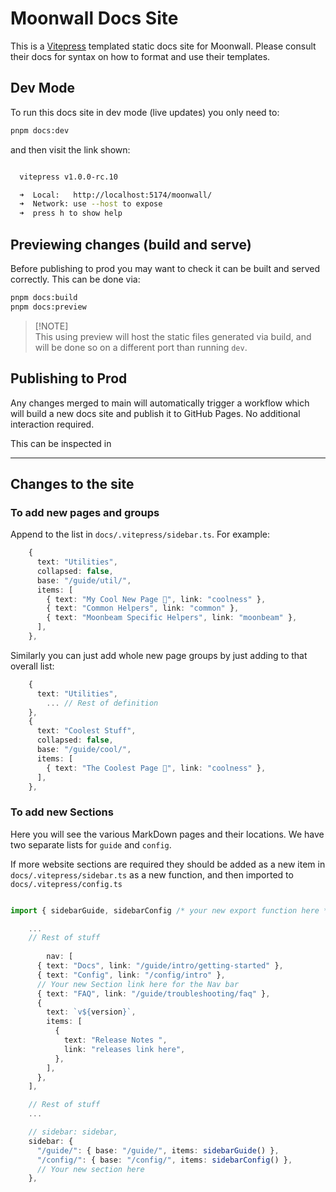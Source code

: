 # Moonwall Docs Site

This is a [Vitepress](https://vitepress.dev/guide/what-is-vitepress) templated static docs site for Moonwall. 
Please consult their docs for syntax on how to format and use their templates.

## Dev Mode

To run this docs site in dev mode (live updates) you only need to:

```sh
pnpm docs:dev
```

and then visit the link shown:

```sh

  vitepress v1.0.0-rc.10

  ➜  Local:   http://localhost:5174/moonwall/
  ➜  Network: use --host to expose
  ➜  press h to show help
```

## Previewing changes (build and serve)

Before publishing to prod you may want to check it can be built and served correctly. This can be done via:

```sh
pnpm docs:build
pnpm docs:preview
```

> [!NOTE]\
> This using preview will host the static files generated via build, and will be done so on a different port than running `dev`.

## Publishing to Prod

Any changes merged to main will automatically trigger a workflow which will build a new docs site and publish it to GitHub Pages. No additional interaction required.

This can be inspected in

---

## Changes to the site

### To add new pages and groups

Append to the list in `docs/.vitepress/sidebar.ts`. For example:

```typescript
    {
      text: "Utilities",
      collapsed: false,
      base: "/guide/util/",
      items: [
        { text: "My Cool New Page 💫", link: "coolness" },
        { text: "Common Helpers", link: "common" },
        { text: "Moonbeam Specific Helpers", link: "moonbeam" },
      ],
    },
```

Similarly you can just add whole new page groups by just adding to that overall list:

```typescript
    {
      text: "Utilities",
        ... // Rest of definition
    },
    {
      text: "Coolest Stuff",
      collapsed: false,
      base: "/guide/cool/",
      items: [
        { text: "The Coolest Page 🥶", link: "coolness" },
      ],
    },
```

### To add new Sections

Here you will see the various MarkDown pages and their locations. We have two separate lists for `guide` and `config`.

If more website sections are required they should be added as a new item in `docs/.vitepress/sidebar.ts` as a new function, and then imported to `docs/.vitepress/config.ts`

```typescript

import { sidebarGuide, sidebarConfig /* your new export function here */} from "./sidebar";

    ...
    // Rest of stuff
    
        nav: [
      { text: "Docs", link: "/guide/intro/getting-started" },
      { text: "Config", link: "/config/intro" },
      // Your new Section link here for the Nav bar
      { text: "FAQ", link: "/guide/troubleshooting/faq" },
      {
        text: `v${version}`,
        items: [
          {
            text: "Release Notes ",
            link: "releases link here",
          },
        ],
      },
    ],

    // Rest of stuff
    ...

    // sidebar: sidebar,
    sidebar: {
      "/guide/": { base: "/guide/", items: sidebarGuide() },
      "/config/": { base: "/config/", items: sidebarConfig() },
      // Your new section here
    },
```
